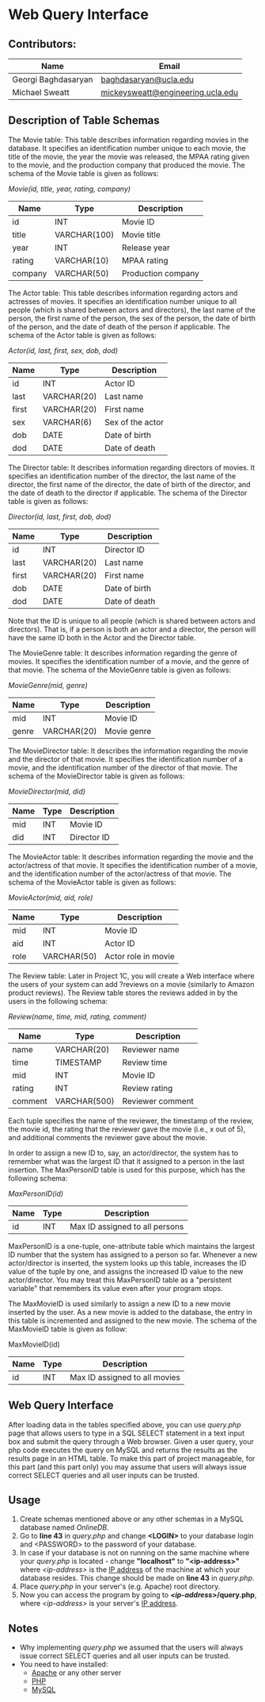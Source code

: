Web Query Interface
===================

Contributors:
-------------
| Name                | Email                             |
| ----                | -----                             |
| Georgi Baghdasaryan | baghdasaryan@ucla.edu             |
| Michael Sweatt      | mickeysweatt@engineering.ucla.edu |

Description of Table Schemas
----------------------------
The Movie table: This table describes information regarding movies in the
database. It specifies an identification number unique to each movie, the title
of the movie, the year the movie was released, the MPAA rating given to the
movie, and the production company that produced the movie. The schema of the
Movie table is given as follows:

*Movie(id, title, year, rating, company)*

| Name    | Type         | Description        |
| ----    | ----         | -----------        |
| id      | INT          | Movie ID           |
| title   | VARCHAR(100) | Movie title        |
| year    | INT          | Release year       |
| rating  | VARCHAR(10)  | MPAA rating        |
| company | VARCHAR(50)  | Production company |

The Actor table: This table describes information regarding actors and actresses
of movies. It specifies an identification number unique to all people (which is
shared between actors and directors), the last name of the person, the first
name of the person, the sex of the person, the date of birth of the person, and
the date of death of the person if applicable. The schema of the Actor table is
given as follows:

*Actor(id, last, first, sex, dob, dod)*

| Name  | Type        | Description      |
| ----  | ----        | -----------      |
| id    | INT         | Actor ID         |
| last  | VARCHAR(20) | Last name        |
| first | VARCHAR(20) | First name       |
| sex   | VARCHAR(6)  | Sex of the actor |
| dob   | DATE        | Date of birth    |
| dod   | DATE        | Date of death    |

The Director table: It describes information regarding directors of movies. It
specifies an identification number of the director, the last name of the
director, the first name of the director, the date of birth of the director, and
the date of death to the director if applicable. The schema of the Director
table is given as follows:

*Director(id, last, first, dob, dod)*

| Name  | Type        | Description   |
| ----  | ----        | -----------   |
| id    | INT         | Director ID   |
| last  | VARCHAR(20) | Last name     |
| first | VARCHAR(20) | First name    |
| dob   | DATE        | Date of birth |
| dod   | DATE        | Date of death |

Note that the ID is unique to all people (which is shared between actors and
directors). That is, if a person is both an actor and a director, the person
will have the same ID both in the Actor and the Director table.

The MovieGenre table: It describes information regarding the genre of movies. It
specifies the identification number of a movie, and the genre of that movie. The
schema of the MovieGenre table is given as follows:

*MovieGenre(mid, genre)*

| Name  | Type        | Description |
| ----  | ----        | ----------- |
| mid   | INT         | Movie ID    |
| genre | VARCHAR(20) | Movie genre |

The MovieDirector table: It describes the information regarding the movie and
the director of that movie. It specifies the identification number of a movie,
and the identification number of the director of that movie. The schema of the
MovieDirector table is given as follows:

*MovieDirector(mid, did)*

| Name | Type | Description |
| ---- | ---- | ----------- |
| mid  | INT  | Movie ID    |
| did  | INT  | Director ID |

The MovieActor table: It describes information regarding the movie and the
actor/actress of that movie. It specifies the identification number of a movie,
and the identification number of the actor/actress of that movie. The schema of
the MovieActor table is given as follows:

*MovieActor(mid, aid, role)*

| Name | Type        | Description         |
| ---- | ----        | -----------         |
| mid  | INT         | Movie ID            |
| aid  | INT         | Actor ID            |
| role | VARCHAR(50) | Actor role in movie |

The Review table: Later in Project 1C, you will create a Web interface where the
users of your system can add ?reviews  on a movie (similarly to Amazon product
reviews). The Review table stores the reviews added in by the users in the
following schema:

*Review(name, time, mid, rating, comment)*

| Name    | Type         | Description      |
| ----    | ----         | -----------      |
| name    | VARCHAR(20)  | Reviewer name    |
| time    | TIMESTAMP    | Review time      |
| mid     | INT          | Movie ID         |
| rating  | INT          | Review rating    |
| comment | VARCHAR(500) | Reviewer comment |

Each tuple specifies the name of the reviewer, the timestamp of the review, the
movie id, the rating that the reviewer gave the movie (i.e., x out of 5), and
additional comments the reviewer gave about the movie.

In order to assign a new ID to, say, an actor/director, the system has to
remember what was the largest ID that it assigned to a person in the last
insertion. The MaxPersonID table is used for this purpose, which has the
following schema:

*MaxPersonID(id)*

| Name | Type | Description                    |
| ---- | ---- | -----------                    |
| id   | INT  | Max ID assigned to all persons |

MaxPersonID is a one-tuple, one-attribute table which maintains the largest ID
number that the system has assigned to a person so far. Whenever a new
actor/director is inserted, the system looks up this table, increases the ID
value of the tuple by one, and assigns the increased ID value to the new
actor/director. You may treat this MaxPersonID table as a "persistent variable"
that remembers its value even after your program stops.

The MaxMovieID is used similarly to assign a new ID to a new movie inserted by
the user. As a new movie is added to the database, the entry in this table is
incremented and assigned to the new movie. The schema of the MaxMovieID table is
given as follow:

MaxMovieID(id)

| Name | Type | Description                   |
| ---- | ---- | -----------                   |
| id   | INT  | Max ID assigned to all movies |

Web Query Interface
-------------------
After loading data in the tables specified above, you can use *query.php* page that
allows users to type in a SQL SELECT statement in a text input box and submit
the query through a Web browser. Given a user query, your php code executes the
query on MySQL and returns the results as the results page in an HTML table.
To make this part of project manageable, for this part (and this part only) you
may assume that users will always issue correct SELECT queries and all user
inputs can be trusted.

Usage
-----
1. Create schemas mentioned above or any other schemas in a MySQL database named
   *OnlineDB*.
2. Go to **line 43** in *query.php* and change **\<LOGIN\>** to your database
   login and \<PASSWORD\> to the password of your database.
3. In case if your database is not on running on the same machine where your
   *query.php* is located - change **"localhost"** to **"\<ip-address\>"** where
   _\<ip-address\>_ is the [IP address](http://en.wikipedia.org/wiki/IP_address "IP Address Wiki")
   of the machine at which your database resides. This change should be made on
   **line 43** in *query.php*.
4. Place *query.php* in your server's (e.g. Apache) root directory.
5. Now you can access the program by going to **_\<ip-address\>_/query.php**,
   where *\<ip-address\>* is your server's [IP address](http://en.wikipedia.org/wiki/IP_address "IP Address Wiki").

Notes
-----
* Why implementing *query.php* we assumed that the users will always issue
correct SELECT queries and all user inputs can be trusted.
* You need to have installed:
    * [Apache](http://httpd.apache.org/ "Apache") or any other server
    * [PHP](http://php.net/ "PHP")
    * [MySQL](http://www.mysql.com/ "MySQL")
